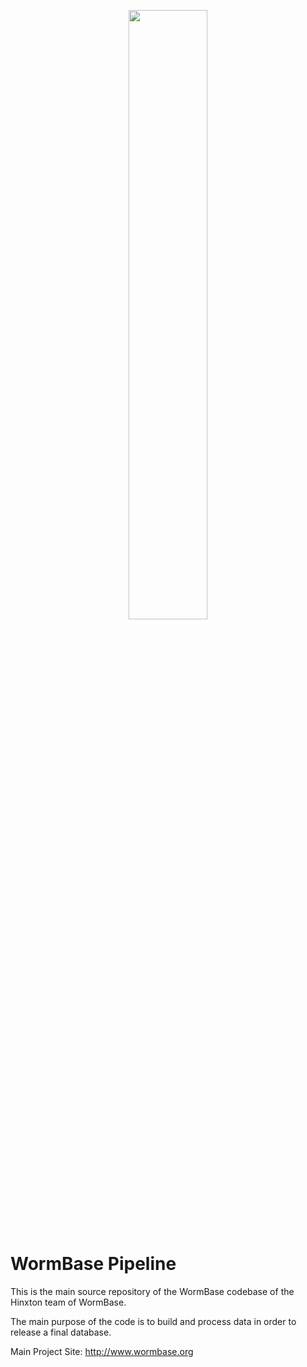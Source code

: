 
<p align="center" width="100%"  href="https://www.qries.com/">
    <img width="50%" src="https://wormbase.org/img/logo/logo_wormbase_gradient.svg"> 
</p>

# WormBase Pipeline

This is the main source repository of the WormBase codebase of the Hinxton team of WormBase.

The main purpose of the code is to build and process data in order to release a final database.

Main Project Site:
http://www.wormbase.org





